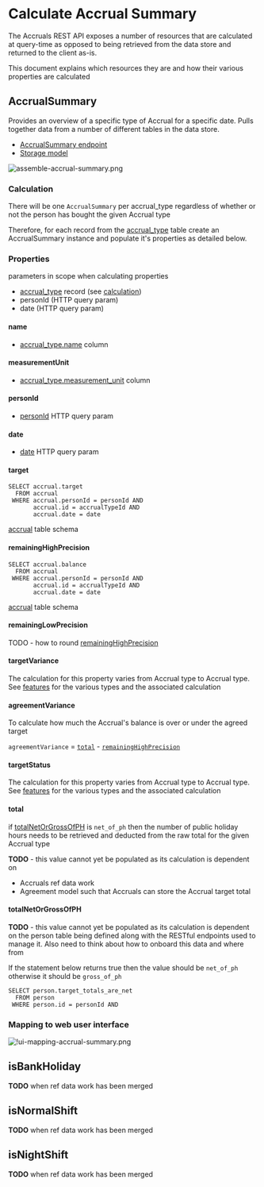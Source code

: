 # Calculate Accrual Summary

The Accruals REST API exposes a number of resources that are calculated at query-time as opposed to being retrieved from the data store and returned to the client as-is.

This document explains which resources they are and how their various properties are calculated

## AccrualSummary
Provides an overview of a specific type of Accrual for a specific date. Pulls together data from a number of different tables in the data store.

- [AccrualSummary endpoint](./rest-endpoints.md#opIdgetAccrualSummaries)
- [Storage model](./storage.md)

![assemble-accrual-summary.png](./images/assemble-accrual-summary.png)

### Calculation
There will be one `AccrualSummary` per accrual_type regardless of whether or not the person has bought the given Accrual type

Therefore, for each record from the [accrual_type](./storage.md#accrual_type) table create an AccrualSummary instance and populate it's properties as detailed below.

### Properties

parameters in scope when calculating properties

- [accrual_type](./storage.md#accrual_type) record (see [calculation](#calculation))
- personId (HTTP query param)
- date (HTTP query param)

#### name
- [accrual_type.name](./storage.md#accrual_type) column

#### measurementUnit
- [accrual_type.measurement_unit](./storage.md#accrual_type) column

#### personId
- [personId](./rest-endpoints.md#opIdgetAccrualSummarys) HTTP query param

#### date
- [date](./rest-endpoints.md#opIdgetAccrualSummarys) HTTP query param

#### target

```
SELECT accrual.target
  FROM accrual 
 WHERE accrual.personId = personId AND
       accrual.id = accrualTypeId AND
       accrual.date = date
```

[accrual](./storage.md#accrual) table schema

#### remainingHighPrecision

```
SELECT accrual.balance
  FROM accrual 
 WHERE accrual.personId = personId AND
       accrual.id = accrualTypeId AND
       accrual.date = date
```

[accrual](./storage.md#accrual) table schema

#### remainingLowPrecision

TODO - how to round [remainingHighPrecision](#remainingHighPrecision)

#### targetVariance
The calculation for this property varies from Accrual type to Accrual type. See [features](./features/index.md) for the various types and the associated calculation

#### agreementVariance
To calculate how much the Accrual's balance is over or under the agreed target

`agreementVariance` = [`total`](#total) - [`remainingHighPrecision`](#remaininghighprecision)

#### targetStatus
The calculation for this property varies from Accrual type to Accrual type. See [features](./features/index.md) for the various types and the associated calculation

#### total
if [totalNetOrGrossOfPH](#totalNetOrGrossOfPH) is `net_of_ph` then the number of public holiday hours needs to be retrieved and deducted from the raw total for the given Accrual type

**TODO** - this value cannot yet be populated as its calculation is dependent on 
- Accruals ref data work
- Agreement model such that Accruals can store the Accrual target total

#### totalNetOrGrossOfPH
**TODO** - this value cannot yet be populated as its calculation is dependent on the person table being defined along with the RESTful endpoints used to manage it. Also need to think about how to onboard this data and where from

If the statement below returns true then the value should be `net_of_ph` otherwise it should be `gross_of_ph`

```
SELECT person.target_totals_are_net
  FROM person 
 WHERE person.id = personId AND
```

### Mapping to web user interface

![!ui-mapping-accrual-summary.png](./images/ui-mapping-accrual-summary.png)


## isBankHoliday
**TODO** when ref data work has been merged

## isNormalShift
**TODO** when ref data work has been merged

## isNightShift
**TODO** when ref data work has been merged